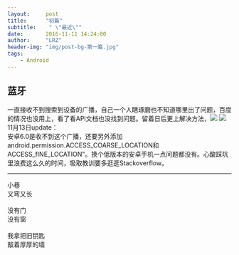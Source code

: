 ```yaml
---
layout:     post
title:      "初篇"
subtitle:    " \"最近\""
date:       2016-11-11 14:24:00
author:     "LRZ"
header-img: "img/post-bg-第一篇.jpg"
tags:
    - Android
---
```

## 蓝牙
一直接收不到搜索到设备的广播，自己一个人瞎琢磨也不知道哪里出了问题，百度的情况也没用上，看了看API文档也没找到问题。留着日后更上解决方法，![](http://i.imgur.com/CMeC8IC.png)
![](http://i.imgur.com/1px7v4v.png)<br>
11月13日update：<br>
安卓6.0是收不到这个广播，还要另外添加android.permission.ACCESS_COARSE_LOCATION和ACCESS_fINE_LOCATION"。换个低版本的安卓手机一点问题都没有。心酸踩坑里浪费这么久的时间，吸取教训要多逛逛Stackoverflow。
<hr>
小巷<br>
又弯又长<br>
<br>
没有门<br>
没有窗<br>
<br>
我拿把旧钥匙<br>
敲着厚厚的墙<br>